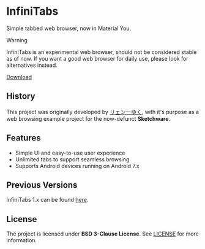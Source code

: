 # InfiniTabs
Simple tabbed web browser, now in Material You.

> [!WARNING]
> InfiniTabs is an experimental web browser, should not be considered stable as of now.
> If you want a good web browser for daily use, please look for alternatives instead.

[Download](https://nightly.link/borfei/infinitabs/workflows/android/main/app-debug.zip)

## History
This project was originally developed by [リェンーゆく](https://github.com/ryenyuku),
with it's purpose as a web browsing example project for the now-defunct **Sketchware**.

## Features
- Simple UI and easy-to-use user experience
- Unlimited tabs to support seamless browsing
- Supports Android devices running on Android 7.x

## Previous Versions
InfiniTabs 1.x can be found [here](https://web.sketchub.in/p/338).

## License
The project is licensed under **BSD 3-Clause License**. See [LICENSE](LICENSE)
for more information.